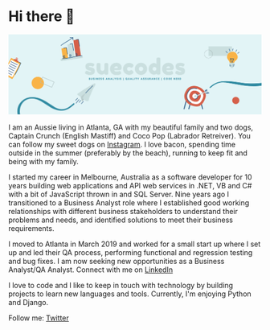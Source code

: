 # Hi there 👋

![me](https://github.com/suecodes/suecodes/blob/master/suecodes-small.png)

I am an Aussie living in Atlanta, GA with my beautiful family and two dogs, Captain Crunch (English Mastiff) and Coco Pop (Labrador Retreiver). You can follow my sweet dogs on [Instagram](https://www.instagram.com/thecerealdogs/). I love bacon, spending time outside in the summer (preferably by the beach), running to keep fit and being with my family. 

I started my career in Melbourne, Australia as a software developer for 10 years building web applications and API web services in .NET, VB and C# with a bit of JavaScript thrown in and SQL Server. Nine years ago I transitioned to a Business Analyst role where I established good working relationships with different business stakeholders to understand their problems and needs, and identified solutions to meet their business requirements. 

I moved to Atlanta in March 2019 and worked for a small start up where I set up and led their QA process, performing functional and regression testing and bug fixes. I am now seeking new opportunities as a Business Analyst/QA Analyst. Connect with me on [LinkedIn](https://www.linkedin.com/in/susan-edens/)

I love to code and I like to keep in touch with technology by building projects to learn new languages and tools. Currently, I'm enjoying Python and Django.  

Follow me: [Twitter](https://twitter.com/runhappylife)

<!--
**suecodes/suecodes** is a ✨ _special_ ✨ repository because its `README.md` (this file) appears on your GitHub profile.

Here are some ideas to get you started:

- 🔭 I’m currently working on ...
- 🌱 I’m currently learning ...
- 👯 I’m looking to collaborate on ...
- 🤔 I’m looking for help with ...
- 💬 Ask me about ...
- 📫 How to reach me: ...
- 😄 Pronouns: ...
- ⚡ Fun fact: ...
-->
